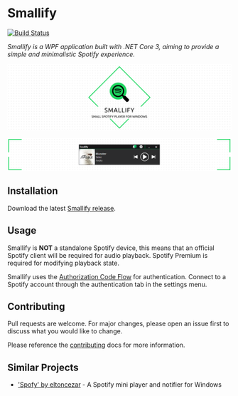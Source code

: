 # Smallify

[![Build Status](https://dev.azure.com/nick-smirnoff/smallify/_apis/build/status/hypzeh.smallify?branchName=master)](https://dev.azure.com/nick-smirnoff/smallify/_build/latest?definitionId=20&branchName=master)

_Smallify is a WPF application built with .NET Core 3, aiming to provide a simple and minimalistic Spotify experience._

![Smallify](./docs/.assets/project-title.png)

![Screenshot](./docs/.assets/smallify-screenshot.png)

## Installation

Download the latest [Smallify release](https://github.com/hypzeh/smallify/releases/latest).

## Usage

Smallify is **NOT** a standalone Spotify device, this means that an official Spotify client will be required for audio playback. Spotify Premium is required for modifying playback state.

Smallify uses the [Authorization Code Flow](https://developer.spotify.com/documentation/general/guides/authorization-guide/#authorization-code-flow) for authentication. Connect to a Spotify account through the authentication tab in the settings menu.

## Contributing

Pull requests are welcome. For major changes, please open an issue first to discuss what you would like to change.

Please reference the [contributing](docs/CONTRIBUTING.md) docs for more information.

## Similar Projects

- ['Spofy' by eltoncezar](https://github.com/eltoncezar/Spofy) - A Spotify mini player and notifier for Windows
